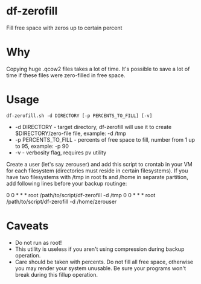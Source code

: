 # df-zerofill
Fill free space with zeros up to certain percent

# Why
Copying huge .qcow2 files takes a lot of time. 
It's possible to save a lot of time if these files were zero-filled
in free space. 

# Usage

    df-zerofill.sh -d DIRECTORY [-p PERCENTS_TO_FILL] [-v]

*  -d DIRECTORY - target directory, df-zerofill will use it to create $DIRECTORY/zero-file file, example: -d /tmp
*  -p PERCENTS_TO_FILL - percents of free space to fill, number from 1 up to 95, example: -p 90
*  -v - verbosity flag, requires pv utility

Create a user (let's say zerouser) and add this script to crontab in your VM for each
filesystem (directories must reside in certain filesystems). If you have two filesystems
with /tmp in root fs and /home in separate partition, add following lines before your
backup routinge:

0 0 * * * root /path/to/script/df-zerofill -d /tmp
0 0 * * * root /path/to/script/df-zerofill -d /home/zerouser

# Caveats
*  Do not run as root! 
*  This utility is useless if you aren't using compression during backup operation.
*  Care should be taken with percents. Do not fill all free space, otherwise you may render your system unusable.
Be sure your programs won't break during this fillup operation.
